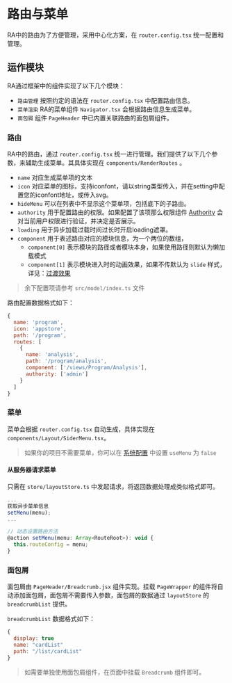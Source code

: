 # 路由与菜单

RA中的路由为了方便管理，采用中心化方案，在 `router.config.tsx` 统一配置和管理。

## 运作模块

RA通过框架中的组件实现了以下几个模块：
- `路由管理` 按照约定的语法在 `router.config.tsx` 中配置路由信息。
- `菜单渲染` RA的菜单组件 `Navigator.tsx` 会根据路由信息生成菜单。
- `面包屑` 组件 `PageHeader` 中已内置关联路由的面包屑组件。

### 路由

RA中的路由，通过 `router.config.tsx` 统一进行管理。我们提供了以下几个参数，来辅助生成菜单。其具体实现在 `components/RenderRoutes` 。

- `name` 对应生成菜单项的文本
- `icon` 对应菜单的图标，支持iconfont，请以string类型传入，并在setting中配置您的iconfont地址，或传入svg。
- `hideMenu` 可以在列表中不显示这个菜单项，包括底下的子路由。
- `authority` 用于配置路由的权限。如果配置了该项那么权限组件 [Authority](/authority) 会对当前用户权限进行验证，并决定是否展示。
- `loading` 用于异步加载过载时间过长时开启loading遮罩。
- `component` 用于表述路由对应的模块信息，为一个两位的数组，
  * `component[0]` 表示模块的路径或者模块本身，如果使用路径则默认为懒加载模式
  * `component[1]` 表示模块进入时的动画效果，如果不传默认为 `slide` 样式，详见：[过渡效果](/transition)


> 余下配置项请参考 `src/model/index.ts` 文件

路由配置数据格式如下：

```javascript
{
  name: 'program',
  icon: 'appstore',
  path: '/program',
  routes: [
    {
      name: 'analysis',
      path: '/program/analysis',
      component: ['/views/Program/Analysis'],
      authority: ['admin']
    }
  ]
}
```

###  菜单

菜单会根据 `router.config.tsx` 自动生成，具体实现在 `components/Layout/SiderMenu.tsx`。

> 如果你的项目不需要菜单，你可以在 [系统配置](/setting) 中设置 `useMenu` 为 `false`

#### 从服务器请求菜单

只需在 `store/layoutStore.ts` 中发起请求，将返回数据处理成类似格式即可。

```javascript
...
获取异步菜单信息
setMenu(menu);
...

// 动态设置路由方法
@action setMenu(menu: Array<RouteRoot>): void {
  this.routeConfig = menu;
}
```

### 面包屑

面包屑由 `PageHeader/Breadcrumb.jsx` 组件实现。挂载 `PageWrapper` 的组件将自动添加面包屑，面包屑不需要传入参数，面包屑的数据通过 `layoutStore` 的 `breadcrumbList` 提供。

`breadcrumbList` 数据格式如下：

```javascript
{
  display: true
  name: "cardList"
  path: "/list/cardList"
}
```

> 如需要单独使用面包屑组件，在页面中挂载 `Breadcrumb` 组件即可。